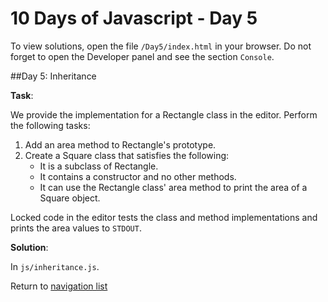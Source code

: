 # 10 Days of Javascript - Day 5

To view solutions, open the file `/Day5/index.html` in your browser.
Do not forget to open the Developer panel and see the section `Console`.

##Day 5: Inheritance

**Task**:

We provide the implementation for a Rectangle class in the editor. Perform the following tasks:

1. Add an area method to Rectangle's prototype.
2. Create a Square class that satisfies the following:
    * It is a subclass of Rectangle.
    * It contains a constructor and no other methods.
    * It can use the Rectangle class' area method to print the area of a Square object.

Locked code in the editor tests the class and method implementations and prints the area values to `STDOUT`.

**Solution**:

In `js/inheritance.js`.

Return to [navigation list](/README.md "navigation list")